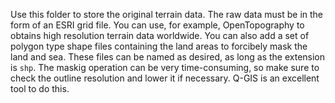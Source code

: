 Use this folder to store the original terrain data. The raw data must be in the form of an ESRI grid file. You can use, for example, OpenTopography to obtains high resolution terrain data worldwide.
You can also add a set of polygon type shape files containing the land areas to forcibely mask the land and sea. These files can be named as desired, as long as the extension is `shp`. The maskig operation can be very time-consuming, so make sure to check the outline resolution and lower it if necessary. Q-GIS is an excellent tool to do this.

